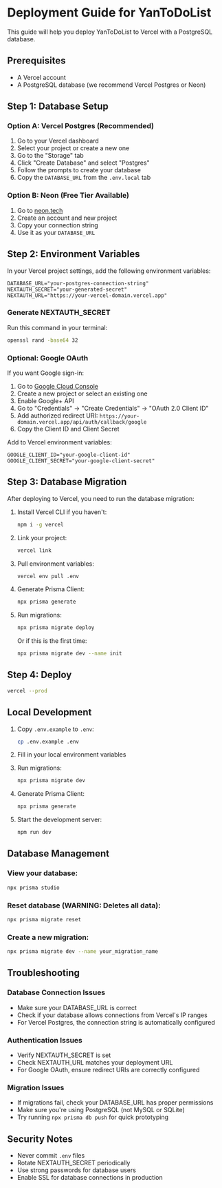 # Deployment Guide for YanToDoList

This guide will help you deploy YanToDoList to Vercel with a PostgreSQL database.

## Prerequisites

- A Vercel account
- A PostgreSQL database (we recommend Vercel Postgres or Neon)

## Step 1: Database Setup

### Option A: Vercel Postgres (Recommended)

1. Go to your Vercel dashboard
2. Select your project or create a new one
3. Go to the "Storage" tab
4. Click "Create Database" and select "Postgres"
5. Follow the prompts to create your database
6. Copy the `DATABASE_URL` from the `.env.local` tab

### Option B: Neon (Free Tier Available)

1. Go to [neon.tech](https://neon.tech)
2. Create an account and new project
3. Copy your connection string
4. Use it as your `DATABASE_URL`

## Step 2: Environment Variables

In your Vercel project settings, add the following environment variables:

```env
DATABASE_URL="your-postgres-connection-string"
NEXTAUTH_SECRET="your-generated-secret"
NEXTAUTH_URL="https://your-vercel-domain.vercel.app"
```

### Generate NEXTAUTH_SECRET

Run this command in your terminal:
```bash
openssl rand -base64 32
```

### Optional: Google OAuth

If you want Google sign-in:

1. Go to [Google Cloud Console](https://console.cloud.google.com/)
2. Create a new project or select an existing one
3. Enable Google+ API
4. Go to "Credentials" → "Create Credentials" → "OAuth 2.0 Client ID"
5. Add authorized redirect URI: `https://your-domain.vercel.app/api/auth/callback/google`
6. Copy the Client ID and Client Secret

Add to Vercel environment variables:
```env
GOOGLE_CLIENT_ID="your-google-client-id"
GOOGLE_CLIENT_SECRET="your-google-client-secret"
```

## Step 3: Database Migration

After deploying to Vercel, you need to run the database migration:

1. Install Vercel CLI if you haven't:
   ```bash
   npm i -g vercel
   ```

2. Link your project:
   ```bash
   vercel link
   ```

3. Pull environment variables:
   ```bash
   vercel env pull .env
   ```

4. Generate Prisma Client:
   ```bash
   npx prisma generate
   ```

5. Run migrations:
   ```bash
   npx prisma migrate deploy
   ```

   Or if this is the first time:
   ```bash
   npx prisma migrate dev --name init
   ```

## Step 4: Deploy

```bash
vercel --prod
```

## Local Development

1. Copy `.env.example` to `.env`:
   ```bash
   cp .env.example .env
   ```

2. Fill in your local environment variables

3. Run migrations:
   ```bash
   npx prisma migrate dev
   ```

4. Generate Prisma Client:
   ```bash
   npx prisma generate
   ```

5. Start the development server:
   ```bash
   npm run dev
   ```

## Database Management

### View your database:
```bash
npx prisma studio
```

### Reset database (WARNING: Deletes all data):
```bash
npx prisma migrate reset
```

### Create a new migration:
```bash
npx prisma migrate dev --name your_migration_name
```

## Troubleshooting

### Database Connection Issues

- Make sure your DATABASE_URL is correct
- Check if your database allows connections from Vercel's IP ranges
- For Vercel Postgres, the connection string is automatically configured

### Authentication Issues

- Verify NEXTAUTH_SECRET is set
- Check NEXTAUTH_URL matches your deployment URL
- For Google OAuth, ensure redirect URIs are correctly configured

### Migration Issues

- If migrations fail, check your DATABASE_URL has proper permissions
- Make sure you're using PostgreSQL (not MySQL or SQLite)
- Try running `npx prisma db push` for quick prototyping

## Security Notes

- Never commit `.env` files
- Rotate NEXTAUTH_SECRET periodically
- Use strong passwords for database users
- Enable SSL for database connections in production
